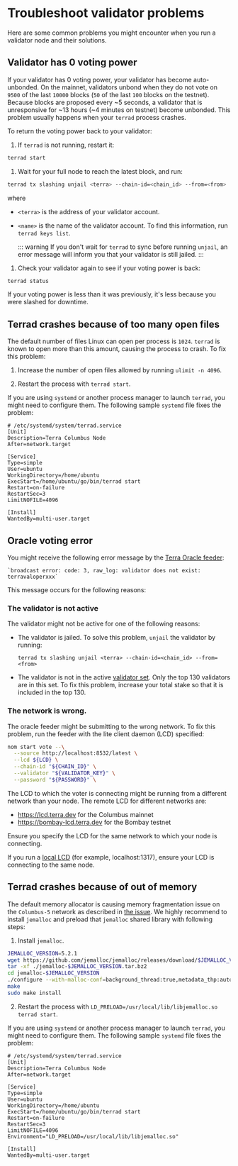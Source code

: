# Troubleshoot validator problems

Here are some common problems you might encounter when you run a validator node and their solutions.

## Validator has 0 voting power

If your validator has 0 voting power, your validator has become auto-unbonded. On the mainnet, validators unbond when they do not vote on `9500` of the last `10000` blocks (`50` of the last `100` blocks on the testnet). Because blocks are proposed every ~5 seconds, a validator that is unresponsive for ~13 hours (~4 minutes on testnet) become unbonded. This problem usually happens when your `terrad` process crashes.

To return the voting power back to your validator:

1. If `terrad` is not running, restart it:

  ```bash
  terrad start
  ```

1. Wait for your full node to reach the latest block, and run:

  ```bash
  terrad tx slashing unjail <terra> --chain-id=<chain_id> --from=<from>
  ```

where


- `<terra>` is the address of your validator account.
- `<name>` is the name of the validator account. To find this information, run `terrad keys list`.

  ::: warning
  If you don't wait for `terrad` to sync before running `unjail`, an error message will inform you that your validator is still jailed.
  :::

1.  Check your validator again to see if your voting power is back:

  ```bash
  terrad status
  ```

If your voting power is less than it was previously, it's less because you were slashed for downtime.

## Terrad crashes because of too many open files

The default number of files Linux can open per process is `1024`. `terrad` is known to open more than this amount, causing the process to crash. To fix this problem:

1. Increase the number of open files allowed by running `ulimit -n 4096`.  

2. Restart the process with `terrad start`.

  If you are using `systemd` or another process manager to launch `terrad`, you might need to configure them. The following  sample `systemd` file fixes the problem:

  ```systemd
  # /etc/systemd/system/terrad.service
  [Unit]
  Description=Terra Columbus Node
  After=network.target

  [Service]
  Type=simple
  User=ubuntu
  WorkingDirectory=/home/ubuntu
  ExecStart=/home/ubuntu/go/bin/terrad start
  Restart=on-failure
  RestartSec=3
  LimitNOFILE=4096

  [Install]
  WantedBy=multi-user.target
  ```

## Oracle voting error

You might receive the following error message by the [Terra Oracle feeder](https://github.com/terra-money/oracle-feeder):

    `broadcast error: code: 3, raw_log: validator does not exist: terravaloperxxx`

This message occurs for the following reasons:

### The validator is not active

The validator might not be active for one of the following reasons:

- The validator is jailed. To solve this problem, `unjail` the validator by running:

    `terrad tx slashing unjail <terra> --chain-id=<chain_id> --from=<from>`

- The validator is not in the active [validator set](https://docs.terra.money/validators.html#delegations). Only the top 130 validators are in this set. To fix this problem, increase your total stake so that it is included in the top 130.

### The network is wrong.

The oracle feeder might be submitting to the wrong network. To fix this problem, run the feeder with the lite client daemon (LCD) specified:

```bash
nom start vote --\
  --source http://localhost:8532/latest \
  --lcd ${LCD} \
  --chain-id "${CHAIN_ID}" \
  --validator "${VALIDATOR_KEY}" \
  --password "${PASSWORD}" \
```

The LCD to which the voter is connecting might be running from a different network than your node. The remote LCD for different networks are:

- https://lcd.terra.dev for the Columbus mainnet
- https://bombay-lcd.terra.dev for the Bombay testnet

Ensure you specify the LCD for the same network to which your node is connecting.

If you run a [local LCD](../Start-LCD.md) (for example, localhost:1317), ensure your LCD is connecting to the same node.

## Terrad crashes because of out of memory

The default memory allocator is causing memory fragmentation issue on the `Columbus-5` network as described in [the issue](https://github.com/terra-money/core/issues/592). We highly recommend to install `jemalloc` and preload that `jemalloc` shared library with following steps:

1. Install `jemalloc`.

```bash
JEMALLOC_VERSION=5.2.1
wget https://github.com/jemalloc/jemalloc/releases/download/$JEMALLOC_VERSION/jemalloc-$JEMALLOC_VERSION.tar.bz2 
tar -xf ./jemalloc-$JEMALLOC_VERSION.tar.bz2 
cd jemalloc-$JEMALLOC_VERSION
./configure --with-malloc-conf=background_thread:true,metadata_thp:auto,dirty_decay_ms:30000,muzzy_decay_ms:30000
make
sudo make install
```

2. Restart the process with `LD_PRELOAD=/usr/local/lib/libjemalloc.so terrad start`.

  If you are using `systemd` or another process manager to launch `terrad`, you might need to configure them. The following  sample `systemd` file fixes the problem:

  ```systemd
  # /etc/systemd/system/terrad.service
  [Unit]
  Description=Terra Columbus Node
  After=network.target

  [Service]
  Type=simple
  User=ubuntu
  WorkingDirectory=/home/ubuntu
  ExecStart=/home/ubuntu/go/bin/terrad start
  Restart=on-failure
  RestartSec=3
  LimitNOFILE=4096
  Environment="LD_PRELOAD=/usr/local/lib/libjemalloc.so"

  [Install]
  WantedBy=multi-user.target
  ```